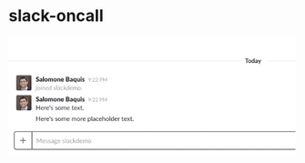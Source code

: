 # slack-oncall

![Slack command gif](https://github.com/salomoneb/slack-oncall/blob/master/oncall-command.gif "CS on call command")
